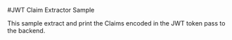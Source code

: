 #JWT Claim Extractor Sample

This sample extract and print the Claims encoded in the JWT token pass to the backend.
